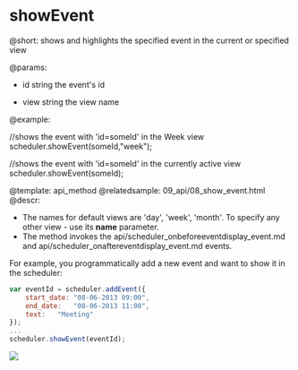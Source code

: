 showEvent
=============
@short: 
	shows and highlights the specified event in the current or specified view

@params: 
- id	string	the event's id
* view	string  the view name 

@example: 
	
//shows the event with 'id=someId' in the Week view
scheduler.showEvent(someId,"week");

//shows the event with 'id=someId' in the currently active view
scheduler.showEvent(someId);



@template:	api_method
@relatedsample:
	09_api/08_show_event.html
@descr: 
- The names for default views are 'day', 'week', 'month'. To specify any other view - use its **name** parameter.
- The method invokes the api/scheduler_onbeforeeventdisplay_event.md and api/scheduler_onaftereventdisplay_event.md events.


For example, you programmatically add a new event and want to show it in the scheduler:

~~~js
var eventId = scheduler.addEvent({
    start_date: "08-06-2013 09:00",
    end_date:   "08-06-2013 11:00",
    text:   "Meeting"
});
...
scheduler.showEvent(eventId);
~~~
<img src="api/showEvent_method.png"/>